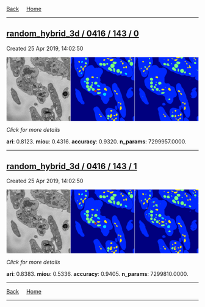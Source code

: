 
[Back](..)&nbsp;&nbsp;&nbsp;&nbsp;&nbsp;[Home](https://leapmanlab.github.io/snapshots)

---

<div class="summary"><a href="0"><h2>random_hybrid_3d / 0416 / 143 / 0</h2></a><p>Created 25 Apr 2019, 14:02:50
</p><a href="0"><img src="0/media/summary.png" align="center"></a><p>
<i>Click for more details</i>
</p></div>

**ari**: 0.8123. **miou**: 0.4316. **accuracy**: 0.9320. **n_params**: 7299957.0000. 

---

<div class="summary"><a href="1"><h2>random_hybrid_3d / 0416 / 143 / 1</h2></a><p>Created 25 Apr 2019, 14:02:50
</p><a href="1"><img src="1/media/summary.png" align="center"></a><p>
<i>Click for more details</i>
</p></div>

**ari**: 0.8383. **miou**: 0.5336. **accuracy**: 0.9405. **n_params**: 7299810.0000. 

---

[Back](..)&nbsp;&nbsp;&nbsp;&nbsp;&nbsp;[Home](https://leapmanlab.github.io/snapshots)

---